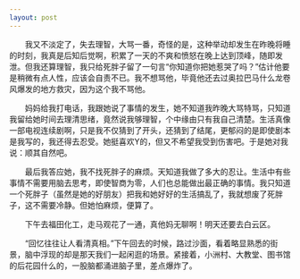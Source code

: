 ```yaml
---
layout: post
---
```

　　我又不淡定了，失去理智，大骂一番，奇怪的是，这种举动却发生在昨晚将睡的时刻，我真是后知后觉啊，积累了一天的不爽和愤怒在晚上达到顶峰，随即发泄。但我还算理智，我只给死胖子留了一句言“你知道你把她惹哭了吗？”估计他要是稍微有点人性，应该会自责不已。我不想骂他，毕竟他还去过奥拉巴马什么龙卷风爆发的地方救灾，因为这个我不骂他。

　　妈妈给我打电话，我跟她说了事情的发生，她不知道我昨晚大骂特骂，只知道我留给她时间去理清思绪，竟然说我够理智，个中缘由只有我自己清楚。生活真像一部电视连续剧啊，只是我不仅猜到了开头，还猜到了结尾，更郁闷的是即使剧本是我写的，我还得去忍受。她挺喜欢Y的，但又不希望我受到伤害吧。于是她对我说：顺其自然吧。

　　最后我答应她，我不找死胖子的麻烦。天知道我做了多大的忍让。生活中有些事情不需要用脑去思考，即使智商为零，人们也总能做出最正确的事情。我只知道一个死胖子（虽然是她的好朋友）把我和她好好的生活搞乱了，我就想废了死胖子，这不需要冷静。但她怕麻烦，便算了。

　　下午去福田化工，走马观花了一通，真他妈无聊啊！明天还要去白云区。

　　“回忆往往让人看清真相。”下午回去的时候，路过沙面，看着略显熟悉的街景，脑中浮现的却是那天我们一起闲逛的场景。紧接着，小洲村、大教堂、图书馆的后花园什么的，一股脑都涌进脑子里，差点爆炸了。